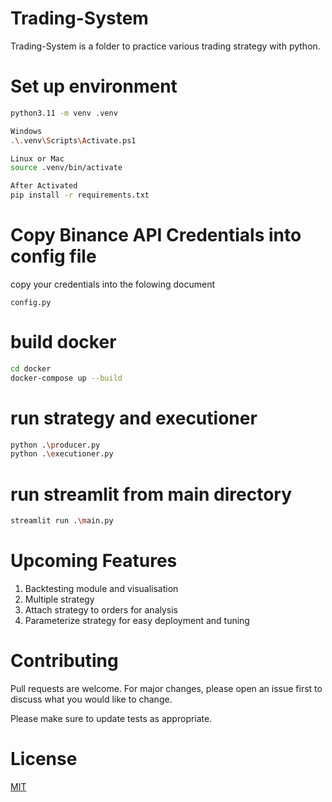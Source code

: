 # Trading-System

Trading-System is a folder to practice various trading strategy with python.

# Set up environment

```bash
python3.11 -m venv .venv 

Windows
.\.venv\Scripts\Activate.ps1

Linux or Mac
source .venv/bin/activate

After Activated
pip install -r requirements.txt
```

# Copy Binance API Credentials into config file
copy your credentials into the folowing document
```
config.py 
```

# build docker 

```bash
cd docker
docker-compose up --build
```

# run strategy and executioner

```bash
python .\producer.py
python .\executioner.py  
```

# run streamlit from main directory
```bash
streamlit run .\main.py
```

# Upcoming Features
1. Backtesting module and visualisation
2. Multiple strategy
3. Attach strategy to orders for analysis
4. Parameterize strategy for easy deployment and tuning

# Contributing

Pull requests are welcome. For major changes, please open an issue first
to discuss what you would like to change.

Please make sure to update tests as appropriate.

# License

[MIT](https://choosealicense.com/licenses/mit/)